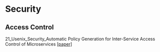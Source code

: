 # Security

## Access Control

21_Usenix_Security_Automatic Policy Generation for Inter-Service Access Control of Microservices [[paper]](https://www.usenix.org/conference/usenixsecurity21/presentation/li-xing)